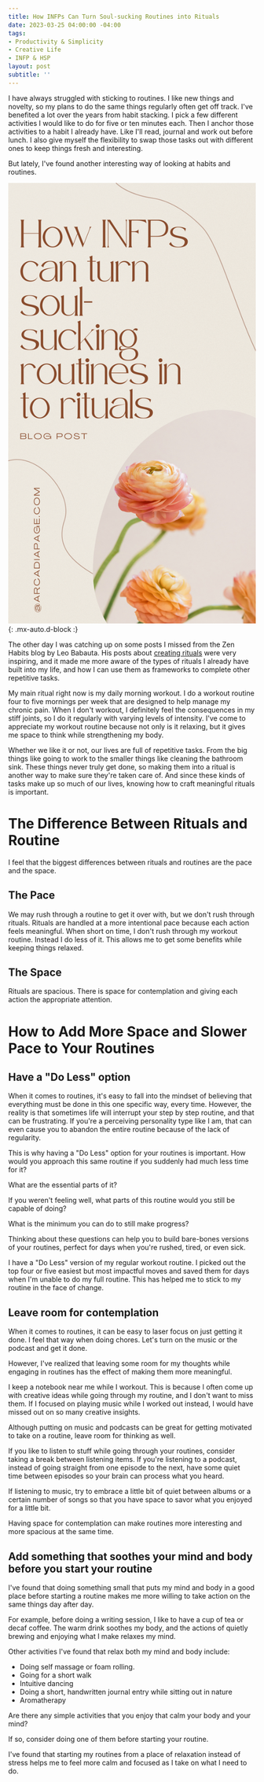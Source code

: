 ```yaml
---
title: How INFPs Can Turn Soul-sucking Routines into Rituals
date: 2023-03-25 04:00:00 -04:00
tags:
- Productivity & Simplicity
- Creative Life
- INFP & HSP
layout: post
subtitle: ''
---
```


I have always struggled with sticking to routines. I like new things and novelty, so my plans to do the same things regularly often get off track.
I've benefited a lot over the years from habit stacking. I pick a few different activities I would like to do for five or ten minutes each. Then I anchor those activities to a habit I already have. Like I'll read, journal and work out before lunch. I also give myself the flexibility to swap those tasks out with different ones to keep things fresh and interesting.

But lately, I've found another interesting way of looking at habits and routines.

![INFP Routines to Rituals](/uploads/infp-routines-to-rituals.png "INFP Planning INFP organization INFP Routine Healthy INFP"){: .mx-auto.d-block :}

The other day I was catching up on some posts I missed from the Zen Habits blog by Leo Babauta. His posts about [creating rituals](https://zenhabits.net/create-rituals/) were very inspiring, and it made me more aware of the types of rituals I already have built into my life, and how I can use them as frameworks to complete other repetitive tasks.

My main ritual right now is my daily morning workout. I do a workout routine four to five mornings per week that are designed to help manage my chronic pain. When I don't workout, I definitely feel the consequences in my stiff joints, so I do it regularly with varying levels of intensity. I've come to appreciate my workout routine because not only is it relaxing, but it gives me space to think while strengthening my body.

Whether we like it or not, our lives are full of repetitive tasks. From the big things like going to work to the smaller things like cleaning the bathroom sink. These things never truly get done, so making them into a ritual is another way to make sure they're taken care of. And since these kinds of tasks make up so much of our lives, knowing how to craft meaningful rituals is important.

# The Difference Between Rituals and Routine

I feel that the biggest differences between rituals and routines are the pace and the space.

## The Pace

We may rush through a routine to get it over with, but we don't rush through rituals. Rituals are handled at a more intentional pace because each action feels meaningful. When short on time, I don't rush through my workout routine. Instead I do less of it. This allows me to get some benefits while keeping things relaxed.

## The Space

Rituals are spacious. There is space for contemplation and giving each action the appropriate attention.

# How to Add More Space and Slower Pace to Your Routines

## Have a "Do Less" option

When it comes to routines, it's easy to fall into the mindset of believing that everything must be done in this one specific way, every time. However, the reality is that sometimes life will interrupt your step by step routine, and that can be frustrating. If you're a perceiving personality type like I am, that can even cause you to abandon the entire routine because of the lack of regularity.

This is why having a "Do Less" option for your routines is important. 
How would you approach this same routine if you suddenly had much less time for it? 

What are the essential parts of it?
 
If you weren't feeling well, what parts of this routine would you still be capable of doing? 

What is the minimum you can do to still make progress?

Thinking about these questions can help you to build bare-bones versions of your routines, perfect for days when you're rushed, tired, or even sick.

I have a "Do Less" version of my regular workout routine. I picked out the top four or five easiest but most impactful moves and saved them for days when I'm unable to do my full routine. This has helped me to stick to my routine in the face of change.

## Leave room for contemplation

When it comes to routines, it can be easy to laser focus on just getting it done. I feel that way when doing chores. Let's turn on the music or the podcast and get it done.

However, I've realized that leaving some room for my thoughts while engaging in routines has the effect of making them more meaningful.

I keep a notebook near me while I workout. This is because I often come up with creative ideas while going through my routine, and I don't want to miss them. If I focused on playing music while I worked out instead, I would have missed out on so many creative insights.

Although putting on music and podcasts can be great for getting motivated to take on a routine, leave room for thinking as well.

If you like to listen to stuff while going through your routines, consider taking a break between listening items. If you're listening to a podcast, instead of going straight from one episode to the next, have some quiet time between episodes so your brain can process what you heard.

If listening to music, try to embrace a little bit of quiet between albums or a certain number of songs so that you have space to savor what you enjoyed for a little bit.

Having space for contemplation can make routines more interesting and more spacious at the same time.

## Add something that soothes your mind and body before you start your routine

I've found that doing something small that puts my mind and body in a good place before starting a routine makes me more willing to take action on the same things day after day.

For example, before doing a writing session, I like to have a cup of tea or decaf coffee. The warm drink soothes my body, and the actions of quietly brewing and enjoying what I make relaxes my mind.

Other activities I've found that relax both my mind and body include:

- Doing self massage or foam rolling.
- Going for a short walk
- Intuitive dancing
- Doing a short, handwritten journal entry while sitting out in nature
- Aromatherapy

Are there any simple activities that you enjoy that calm your body and your mind? 

If so, consider doing one of them before starting your routine.

I've found that starting my routines from a place of relaxation instead of stress helps me to feel more calm and focused as I take on what I need to do.






